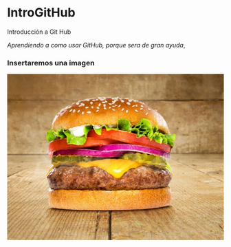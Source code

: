 # IntroGitHub
 Introducción a Git Hub

 *Aprendiendo a como usar GitHub, porque sera de gran ayuda*,

 ### Insertaremos una imagen

 ![Hamburguesa](img/hamburguesa.jpg)
